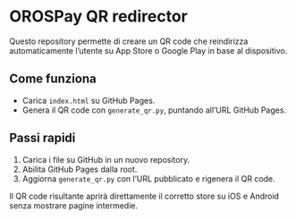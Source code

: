 # OROSPay QR redirector

Questo repository permette di creare un QR code che reindirizza automaticamente l’utente su App Store o Google Play in base al dispositivo.

## Come funziona
- Carica `index.html` su GitHub Pages.
- Genera il QR code con `generate_qr.py`, puntando all’URL GitHub Pages.

## Passi rapidi
1. Carica i file su GitHub in un nuovo repository.
2. Abilita GitHub Pages dalla root.
3. Aggiorna `generate_qr.py` con l’URL pubblicato e rigenera il QR code.

Il QR code risultante aprirà direttamente il corretto store su iOS e Android senza mostrare pagine intermedie.
